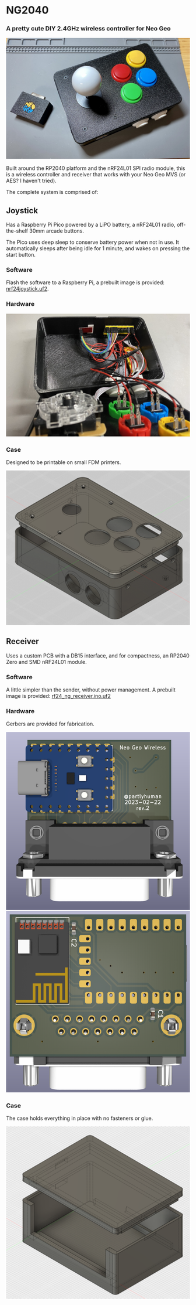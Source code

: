 # NG2040
### A pretty cute DIY 2.4GHz wireless controller for Neo Geo

![Wireless controller and receiver](img/controller-and-receiver.jpg)

Built around the RP2040 platform and the nRF24L01 SPI radio module, this is a wireless controller and receiver that works with your Neo Geo MVS (or AES? I haven't tried).

The complete system is comprised of:

## Joystick

Has a Raspberry Pi Pico powered by a LiPO battery, a nRF24L01 radio, off-the-shelf 30mm arcade buttons.

The Pico uses deep sleep to conserve battery power when not in use. It automatically sleeps after being idle for 1 minute, and wakes on pressing the start button.


### Software

Flash the software to a Raspberry Pi, a prebuilt image is provided: [nrf24joystick.uf2](rp2040/nrf24joystick/nrf24joystick.uf2).

### Hardware

![Inside the controller](img/controller-inside.jpg)

### Case

Designed to be printable on small FDM printers.

![Joystick case](img/joystick-case-print.png)


## Receiver

Uses a custom PCB with a DB15 interface, and for compactness, an RP2040 Zero and SMD nRF24L01 module.

### Software

A little simpler than the sender, without power management. A prebuilt image is provided: [rf24_ng_receiver.ino.uf2](arduino/rf24_ng_receiver/rf24_ng_receiver.ino.uf2)

### Hardware

Gerbers are provided for fabrication.

![PCB front](img/pcb-front.png)
![PCB back](img/pcb-back.png)

### Case

The case holds everything in place with no fasteners or glue.

![Receiver case](img/receiver-case-print.png)
